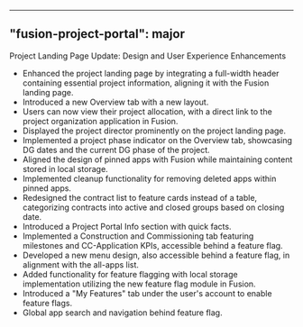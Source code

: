 
---
"fusion-project-portal": major
--- 
Project Landing Page Update: Design and User Experience Enhancements
- Enhanced the project landing page by integrating a full-width header containing essential project information, aligning it with the Fusion landing page.
- Introduced a new Overview tab with a new layout.
- Users can now view their project allocation, with a direct link to the project organization application in Fusion.
- Displayed the project director prominently on the project landing page.
- Implemented a project phase indicator on the Overview tab, showcasing DG dates and the current DG phase of the project.
- Aligned the design of pinned apps with Fusion while maintaining content stored in local storage.
- Implemented cleanup functionality for removing deleted apps within pinned apps.
- Redesigned the contract list to feature cards instead of a table, categorizing contracts into active and closed groups based on closing date.
- Introduced a Project Portal Info section with quick facts.
- Implemented a Construction and Commissioning tab featuring milestones and CC-Application KPIs, accessible behind a feature flag.
- Developed a new menu design, also accessible behind a feature flag, in alignment with the all-apps list.
- Added functionality for feature flagging with local storage implementation utilizing the new feature flag module in Fusion.
- Introduced a "My Features" tab under the user's account to enable feature flags.
- Global app search and navigation behind feature flag.
